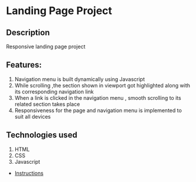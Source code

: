 # Landing Page Project

## Description

Responsive landing page project

## Features:

1. Navigation menu is built dynamically using Javascript
2. While scrolling ,the section shown in viewport got highlighted along with its corresponding navigation link
3. When a link is clicked in the navigation menu , smooth scrolling to its related section takes place
4. Responsiveness for the page and navigation menu is implemented to suit all devices

## Technologies used

1. HTML
2. CSS
3. Javascript

- [Instructions](#instructions)
